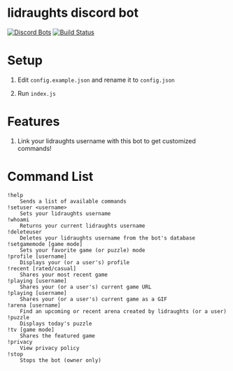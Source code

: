 # lidraughts discord bot
[![Discord Bots](https://discordbots.org/api/widget/status/842330057841049600.svg)](https://discordbots.org/bot/842330057841049600)
[![Build Status](https://github.com/ddugovic/lidraughts-discord/workflows/Node.js%20CI/badge.svg)](https://github.com/ddugovic/lidraughts-discord/actions?query=workflow%3A%22Node.js+CI%22)

# Setup

1. Edit `config.example.json` and rename it to `config.json`

2. Run `index.js`

# Features

1. Link your lidraughts username with this bot to get customized commands!

# Command List
```
!help
    Sends a list of available commands
!setuser <username>
    Sets your lidraughts username
!whoami
    Returns your current lidraughts username
!deleteuser
    Deletes your lidraughts username from the bot's database
!setgamemode [game mode]
    Sets your favorite game (or puzzle) mode
!profile [username]
    Displays your (or a user's) profile
!recent [rated/casual]
    Shares your most recent game
!playing [username]
    Shares your (or a user's) current game URL
!playing [username]
    Shares your (or a user's) current game as a GIF
!arena [username]
    Find an upcoming or recent arena created by lidraughts (or a user)
!puzzle
    Displays today's puzzle
!tv [game mode]
    Shares the featured game
!privacy
    View privacy policy
!stop
    Stops the bot (owner only)
```
